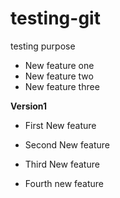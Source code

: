 # testing-git
testing purpose

* New feature one
* New feature two
* New feature three

**Version1**

* First New feature
* Second New feature
* Third New feature

* Fourth new feature

